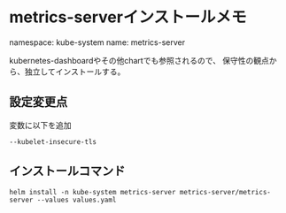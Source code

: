 # metrics-serverインストールメモ
namespace: kube-system
name: metrics-server

kubernetes-dashboardやその他chartでも参照されるので、
保守性の観点から、独立してインストールする。

## 設定変更点
変数に以下を追加
```
--kubelet-insecure-tls
```

## インストールコマンド
```
helm install -n kube-system metrics-server metrics-server/metrics-server --values values.yaml
```

